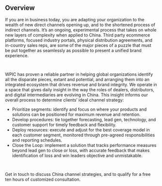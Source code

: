 ## Overview 

If you are in business today, you are adapting your organization to the wealth of new direct channels opening up, and to the shortened process of indirect channels. It&#x2019;s an ongoing, experimental process that takes on whole new layers of complexity when applied to China. Third party ecommerce platforms, focused industry portals, physical distribution agreements, and in-country sales reps, are some of the major pieces of a puzzle that must be put together as seamlessly as possible to present a unified brand experience.

&#xA0;

WPIC has proven a reliable partner in helping global organizations identify all the disparate pieces, extant and potential, and arranging them into an integrated ecosystem that drives revenue and brand integrity. We operate in a space that gives daily insight in the way the roles of dealers, distributors, and digital intermediaries are evolving in China. This insight informs our overall process to determine clients&#x2019; ideal channel strategy:

*   Prioritize segments: identify and focus on where your products and solutions can be positioned for maximum revenue and retention.
*   Develop procedures: tie together forecasting, lead gen, technology, and customer support for timely feedback and flexibility.
*   Deploy resources: execute and adjust for the best coverage model in each customer segment, monitored through pre-agreed responsibilities and reporting schedules.
*   Close the Loop: implement a solution that tracks performance measures beyond lead gen to close or loss, with accurate feedback that makes identification of loss and win leaders objective and unmistakable.

&#xA0;

Get in touch to discuss China channel strategies, and to qualify for a free ten hours of customized consultation.